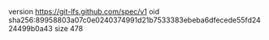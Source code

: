 version https://git-lfs.github.com/spec/v1
oid sha256:89958803a07c0e0240374991d21b7533383ebeba6dfecede55fd2424499b0a43
size 478
